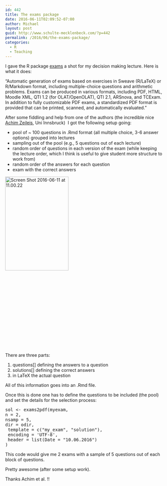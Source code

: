 ```yaml
---
id: 442
title: The exams package
date: 2016-06-11T02:09:52-07:00
author: Michael
layout: post
guid: http://www.schulte-mecklenbeck.com/?p=442
permalink: /2016/06/the-exams-package/
categories:
  - R
  - Teaching
---
```

I gave the R package [exams](https://cran.r-project.org/web/packages/exams/index.html) a shot for my decision making lecture. Here is what it does:

&#8220;Automatic generation of exams based on exercises in Sweave (R/LaTeX) or R/Markdown format, including multiple-choice questions and arithmetic problems. Exams can be produced in various formats, including PDF, HTML, Moodle XML, QTI 1.2 (for OLAT/OpenOLAT), QTI 2.1, ARSnova, and TCExam. In addition to fully customizable PDF exams, a standardized PDF format is provided that can be printed, scanned, and automatically evaluated.&#8221;

After some fiddling and help from one of the authors (the incredible nice [Achim Zeileis](https://www.uibk.ac.at/statistics/personal/zeileis/index.html.en), Uni Innsbruck)  I got the following setup going:

  * pool of ~ 100 questions in .Rmd format (all multiple choice, 3-6 answer options) grouped into lectures
  * sampling out of the pool (e.g., 5 questions out of each lecture)
  * random order of questions in each version of the exam (while keeping the lecture order, which I think is useful to give student more structure to work from)
  * random order of the answers for each question
  * exam with the correct answers

<img class="alignleft size-medium wp-image-444" src="/uploads//2016/06/Screen-Shot-2016-06-11-at-11.00.22-203x300.png" alt="Screen Shot 2016-06-11 at 11.00.22" width="203" height="300" srcset="2016/06/Screen-Shot-2016-06-11-at-11.00.22-203x300.png 203w, 2016/06/Screen-Shot-2016-06-11-at-11.00.22-338x500.png 338w, 2016/06/Screen-Shot-2016-06-11-at-11.00.22.png 386w" sizes="(max-width: 203px) 100vw, 203px" /> 

&nbsp;

&nbsp;

&nbsp;

&nbsp;

&nbsp;

&nbsp;

&nbsp;

&nbsp;

There are three parts:

  1. questions[] defining the answers to a question
  2. solutions[] defining the correct answers
  3. in LaTeX the actual question

All of this information goes into an .Rmd file.

Once this is done one has to define the questions to be included (the pool) and set the details for the selection process:

<pre>sol &lt;- exams2pdf(myexam, 
n = 2, 
nsamp = 5, 
dir = odir, 
 template = c("my_exam", "solution"), 
 encoding = 'UTF-8',
 header = list(Date = "10.06.2016")
)</pre>

This code would give me 2 exams with a sample of 5 questions out of each block of questions.

Pretty awesome (after some setup work).

Thanks Achim et al. !!

&nbsp;